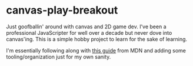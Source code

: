 # canvas-play-breakout

Just goofballin' around with canvas and 2D game dev. I've been a professional JavaScripter for well over a decade but never dove into canvas'ing. This is a simple hobby project to learn for the sake of learning.

I'm essentially following along with [this guide](https://developer.mozilla.org/en-US/docs/Games/Tutorials/2D_Breakout_game_pure_JavaScript) from MDN and adding some tooling/organization just for my own sanity.
